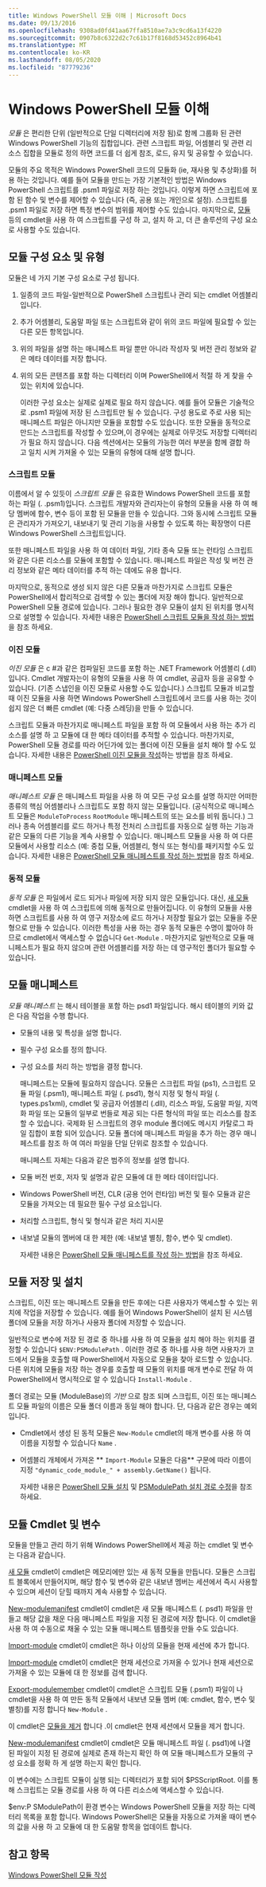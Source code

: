 ```yaml
---
title: Windows PowerShell 모듈 이해 | Microsoft Docs
ms.date: 09/13/2016
ms.openlocfilehash: 9308ad0fd41aa67ffa8510ae7a3c9cd6a13f4220
ms.sourcegitcommit: 0907b8c6322d2c7c61b17f8168d53452c8964b41
ms.translationtype: MT
ms.contentlocale: ko-KR
ms.lasthandoff: 08/05/2020
ms.locfileid: "87779236"
---
```

# <a name="understanding-a-windows-powershell-module"></a>Windows PowerShell 모듈 이해

*모듈* 은 편리한 단위 (일반적으로 단일 디렉터리에 저장 됨)로 함께 그룹화 된 관련 Windows PowerShell 기능의 집합입니다. 관련 스크립트 파일, 어셈블리 및 관련 리소스 집합을 모듈로 정의 하면 코드를 더 쉽게 참조, 로드, 유지 및 공유할 수 있습니다.

모듈의 주요 목적은 Windows PowerShell 코드의 모듈화 (ie, 재사용 및 추상화)를 허용 하는 것입니다. 예를 들어 모듈을 만드는 가장 기본적인 방법은 Windows PowerShell 스크립트를 .psm1 파일로 저장 하는 것입니다. 이렇게 하면 스크립트에 포함 된 함수 및 변수를 제어할 수 있습니다 (즉, 공용 또는 개인으로 설정). 스크립트를 .psm1 파일로 저장 하면 특정 변수의 범위를 제어할 수도 있습니다. 마지막으로, [모듈](/powershell/module/PowershellGet/Install-Module) 등의 cmdlet을 사용 하 여 스크립트를 구성 하 고, 설치 하 고, 더 큰 솔루션의 구성 요소로 사용할 수도 있습니다.

## <a name="module-components-and-types"></a>모듈 구성 요소 및 유형

모듈은 네 가지 기본 구성 요소로 구성 됩니다.

1. 일종의 코드 파일-일반적으로 PowerShell 스크립트나 관리 되는 cmdlet 어셈블리입니다.

2. 추가 어셈블리, 도움말 파일 또는 스크립트와 같이 위의 코드 파일에 필요할 수 있는 다른 모든 항목입니다.

3. 위의 파일을 설명 하는 매니페스트 파일 뿐만 아니라 작성자 및 버전 관리 정보와 같은 메타 데이터를 저장 합니다.

4. 위의 모든 콘텐츠를 포함 하는 디렉터리 이며 PowerShell에서 적절 하 게 찾을 수 있는 위치에 있습니다.

   이러한 구성 요소는 실제로 실제로 필요 하지 않습니다. 예를 들어 모듈은 기술적으로 .psm1 파일에 저장 된 스크립트만 될 수 있습니다. 구성 용도로 주로 사용 되는 매니페스트 파일은 아니지만 모듈을 포함할 수도 있습니다. 또한 모듈을 동적으로 만드는 스크립트를 작성할 수 있으며,이 경우에는 실제로 아무것도 저장할 디렉터리가 필요 하지 않습니다. 다음 섹션에서는 모듈의 가능한 여러 부분을 함께 결합 하 고 일치 시켜 가져올 수 있는 모듈의 유형에 대해 설명 합니다.

### <a name="script-modules"></a>스크립트 모듈

이름에서 알 수 있듯이 *스크립트 모듈* 은 유효한 Windows PowerShell 코드를 포함 하는 파일 (. .psm1)입니다. 스크립트 개발자와 관리자는이 유형의 모듈을 사용 하 여 해당 멤버에 함수, 변수 등이 포함 된 모듈을 만들 수 있습니다. 그와 동시에 스크립트 모듈은 관리자가 가져오기, 내보내기 및 관리 기능을 사용할 수 있도록 하는 확장명이 다른 Windows PowerShell 스크립트입니다.

또한 매니페스트 파일을 사용 하 여 데이터 파일, 기타 종속 모듈 또는 런타임 스크립트와 같은 다른 리소스를 모듈에 포함할 수 있습니다. 매니페스트 파일은 작성 및 버전 관리 정보와 같은 메타 데이터를 추적 하는 데에도 유용 합니다.

마지막으로, 동적으로 생성 되지 않은 다른 모듈과 마찬가지로 스크립트 모듈은 PowerShell에서 합리적으로 검색할 수 있는 폴더에 저장 해야 합니다. 일반적으로 PowerShell 모듈 경로에 있습니다. 그러나 필요한 경우 모듈이 설치 된 위치를 명시적으로 설명할 수 있습니다. 자세한 내용은 [PowerShell 스크립트 모듈을 작성 하는 방법](./how-to-write-a-powershell-script-module.md)을 참조 하세요.

### <a name="binary-modules"></a>이진 모듈

*이진 모듈* 은 c #과 같은 컴파일된 코드를 포함 하는 .NET Framework 어셈블리 (.dll)입니다. Cmdlet 개발자는이 유형의 모듈을 사용 하 여 cmdlet, 공급자 등을 공유할 수 있습니다. (기존 스냅인을 이진 모듈로 사용할 수도 있습니다.) 스크립트 모듈과 비교할 때 이진 모듈을 사용 하면 Windows PowerShell 스크립트에서 코드를 사용 하는 것이 쉽지 않은 더 빠른 cmdlet (예: 다중 스레딩)을 만들 수 있습니다.

스크립트 모듈과 마찬가지로 매니페스트 파일을 포함 하 여 모듈에서 사용 하는 추가 리소스를 설명 하 고 모듈에 대 한 메타 데이터를 추적할 수 있습니다. 마찬가지로, PowerShell 모듈 경로를 따라 어딘가에 있는 폴더에 이진 모듈을 설치 해야 할 수도 있습니다. 자세한 내용은 [PowerShell 이진 모듈을 작성](./how-to-write-a-powershell-binary-module.md)하는 방법을 참조 하세요.

### <a name="manifest-modules"></a>매니페스트 모듈

*매니페스트 모듈* 은 매니페스트 파일을 사용 하 여 모든 구성 요소를 설명 하지만 어떠한 종류의 핵심 어셈블리나 스크립트도 포함 하지 않는 모듈입니다. (공식적으로 매니페스트 모듈은 `ModuleToProcess` `RootModule` 매니페스트의 또는 요소를 비워 둡니다.) 그러나 종속 어셈블리를 로드 하거나 특정 전처리 스크립트를 자동으로 실행 하는 기능과 같은 모듈의 다른 기능을 계속 사용할 수 있습니다. 매니페스트 모듈을 사용 하 여 다른 모듈에서 사용할 리소스 (예: 중첩 모듈, 어셈블리, 형식 또는 형식)를 패키지할 수도 있습니다. 자세한 내용은 [PowerShell 모듈 매니페스트를 작성 하는 방법](./how-to-write-a-powershell-module-manifest.md)을 참조 하세요.

### <a name="dynamic-modules"></a>동적 모듈

*동적 모듈* 은 파일에서 로드 되거나 파일에 저장 되지 않은 모듈입니다. 대신, [새 모듈](/powershell/module/Microsoft.PowerShell.Core/New-Module) cmdlet을 사용 하 여 스크립트에 의해 동적으로 만들어집니다. 이 유형의 모듈을 사용 하면 스크립트를 사용 하 여 영구 저장소에 로드 하거나 저장할 필요가 없는 모듈을 주문형으로 만들 수 있습니다. 이러한 특성을 사용 하는 경우 동적 모듈은 수명이 짧아야 하므로 cmdlet에서 액세스할 수 없습니다 `Get-Module` . 마찬가지로 일반적으로 모듈 매니페스트가 필요 하지 않으며 관련 어셈블리를 저장 하는 데 영구적인 폴더가 필요할 수 있습니다.

## <a name="module-manifests"></a>모듈 매니페스트

*모듈 매니페스트* 는 해시 테이블을 포함 하는 psd1 파일입니다. 해시 테이블의 키와 값은 다음 작업을 수행 합니다.

- 모듈의 내용 및 특성을 설명 합니다.

- 필수 구성 요소를 정의 합니다.

- 구성 요소를 처리 하는 방법을 결정 합니다.

  매니페스트는 모듈에 필요하지 않습니다. 모듈은 스크립트 파일 (ps1), 스크립트 모듈 파일 (.psm1), 매니페스트 파일 (. psd1), 형식 지정 및 형식 파일 (. types.ps1xml), cmdlet 및 공급자 어셈블리 (.dll), 리소스 파일, 도움말 파일, 지역화 파일 또는 모듈의 일부로 번들로 제공 되는 다른 형식의 파일 또는 리소스를 참조할 수 있습니다. 국제화 된 스크립트의 경우 module 폴더에도 메시지 카탈로그 파일 집합이 포함 되어 있습니다. 모듈 폴더에 매니페스트 파일을 추가 하는 경우 매니페스트를 참조 하 여 여러 파일을 단일 단위로 참조할 수 있습니다.

  매니페스트 자체는 다음과 같은 범주의 정보를 설명 합니다.

- 모듈 버전 번호, 저자 및 설명과 같은 모듈에 대 한 메타 데이터입니다.

- Windows PowerShell 버전, CLR (공용 언어 런타임) 버전 및 필수 모듈과 같은 모듈을 가져오는 데 필요한 필수 구성 요소입니다.

- 처리할 스크립트, 형식 및 형식과 같은 처리 지시문

- 내보낼 모듈의 멤버에 대 한 제한 (예: 내보낼 별칭, 함수, 변수 및 cmdlet).

  자세한 내용은 [PowerShell 모듈 매니페스트를 작성 하는 방법](./how-to-write-a-powershell-module-manifest.md)을 참조 하세요.

## <a name="storing-and-installing-a-module"></a>모듈 저장 및 설치

스크립트, 이진 또는 매니페스트 모듈을 만든 후에는 다른 사용자가 액세스할 수 있는 위치에 작업을 저장할 수 있습니다. 예를 들어 Windows PowerShell이 설치 된 시스템 폴더에 모듈을 저장 하거나 사용자 폴더에 저장할 수 있습니다.

일반적으로 변수에 저장 된 경로 중 하나를 사용 하 여 모듈을 설치 해야 하는 위치를 결정할 수 있습니다 `$ENV:PSModulePath` . 이러한 경로 중 하나를 사용 하면 사용자가 코드에서 모듈을 호출할 때 PowerShell에서 자동으로 모듈을 찾아 로드할 수 있습니다. 다른 위치에 모듈을 저장 하는 경우를 호출할 때 모듈의 위치를 매개 변수로 전달 하 여 PowerShell에서 명시적으로 알 수 있습니다 `Install-Module` .

폴더 경로는 모듈 (ModuleBase)의 *기반* 으로 참조 되며 스크립트, 이진 또는 매니페스트 모듈 파일의 이름은 모듈 폴더 이름과 동일 해야 합니다. 단, 다음과 같은 경우는 예외입니다.

- Cmdlet에서 생성 된 동적 모듈은 `New-Module` cmdlet의 매개 변수를 사용 하 여 이름을 지정할 수 있습니다 `Name` .

- 어셈블리 개체에서 가져온 ** `Import-Module` 모듈은 다음** 구문에 따라 이름이 지정 `"dynamic_code_module_" + assembly.GetName()` 됩니다.

  자세한 내용은 [PowerShell 모듈 설치](./installing-a-powershell-module.md) 및 [PSModulePath 설치 경로 수정](./modifying-the-psmodulepath-installation-path.md)을 참조 하세요.

## <a name="module-cmdlets-and-variables"></a>모듈 Cmdlet 및 변수

모듈을 만들고 관리 하기 위해 Windows PowerShell에서 제공 하는 cmdlet 및 변수는 다음과 같습니다.

[새 모듈](/powershell/module/Microsoft.PowerShell.Core/New-Module) cmdlet이 cmdlet은 메모리에만 있는 새 동적 모듈을 만듭니다. 모듈은 스크립트 블록에서 만들어지며, 해당 함수 및 변수와 같은 내보낸 멤버는 세션에서 즉시 사용할 수 있으며 세션이 닫힐 때까지 계속 사용할 수 있습니다.

[New-modulemanifest](/powershell/module/Microsoft.PowerShell.Core/New-ModuleManifest) cmdlet이 cmdlet은 새 모듈 매니페스트 (. psd1) 파일을 만들고 해당 값을 채운 다음 매니페스트 파일을 지정 된 경로에 저장 합니다. 이 cmdlet을 사용 하 여 수동으로 채울 수 있는 모듈 매니페스트 템플릿을 만들 수도 있습니다.

[Import-module](/powershell/module/Microsoft.PowerShell.Core/Import-Module) cmdlet이 cmdlet은 하나 이상의 모듈을 현재 세션에 추가 합니다.

[Import-module](/powershell/module/Microsoft.PowerShell.Core/Get-Module) cmdlet이 cmdlet은 현재 세션으로 가져올 수 있거나 현재 세션으로 가져올 수 있는 모듈에 대 한 정보를 검색 합니다.

[Export-modulemember](/powershell/module/Microsoft.PowerShell.Core/Export-ModuleMember) cmdlet이 cmdlet은 스크립트 모듈 (.psm1) 파일이 나 cmdlet을 사용 하 여 만든 동적 모듈에서 내보낸 모듈 멤버 (예: cmdlet, 함수, 변수 및 별칭)를 지정 합니다 `New-Module` .

이 cmdlet은 [모듈을 제거](/powershell/module/Microsoft.PowerShell.Core/Remove-Module) 합니다 .이 cmdlet은 현재 세션에서 모듈을 제거 합니다.

[New-modulemanifest](/powershell/module/Microsoft.PowerShell.Core/Test-ModuleManifest) cmdlet이 cmdlet은 모듈 매니페스트 파일 (. psd1)에 나열 된 파일이 지정 된 경로에 실제로 존재 하는지 확인 하 여 모듈 매니페스트가 모듈의 구성 요소를 정확 하 게 설명 하는지 확인 합니다.

이 변수에는 스크립트 모듈이 실행 되는 디렉터리가 포함 되어 $PSScriptRoot. 이를 통해 스크립트는 모듈 경로를 사용 하 여 다른 리소스에 액세스할 수 있습니다.

$env:P SModulePath이 환경 변수는 Windows PowerShell 모듈을 저장 하는 디렉터리 목록을 포함 합니다. Windows PowerShell은 모듈을 자동으로 가져올 때이 변수의 값을 사용 하 고 모듈에 대 한 도움말 항목을 업데이트 합니다.

## <a name="see-also"></a>참고 항목

[Windows PowerShell 모듈 작성](./writing-a-windows-powershell-module.md)
